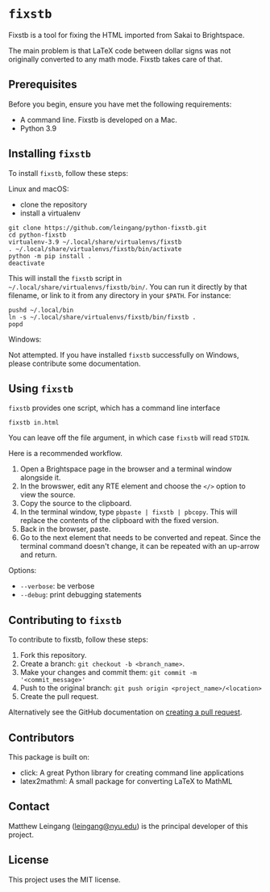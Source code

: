 # `fixstb`

Fixstb is a tool for fixing the HTML imported from Sakai to Brightspace.

The main problem is that LaTeX code between dollar signs was not originally
converted to any math mode. Fixstb takes care of that.

## Prerequisites

Before you begin, ensure you have met the following requirements:

* A command line.  Fixstb is developed on a Mac.
* Python 3.9

## Installing `fixstb`

To install `fixstb`, follow these steps:

Linux and macOS:

* clone the repository
* install a virtualenv

```shell
git clone https://github.com/leingang/python-fixstb.git
cd python-fixstb
virtualenv-3.9 ~/.local/share/virtualenvs/fixstb
. ~/.local/share/virtualenvs/fixstb/bin/activate
python -m pip install .
deactivate
```

This will install the `fixstb` script in
`~/.local/share/virtualenvs/fixstb/bin/`.  You can run it directly by that
filename, or link to it from any directory in your `$PATH`.  For instance:

```shell
pushd ~/.local/bin
ln -s ~/.local/share/virtualenvs/fixstb/bin/fixstb .
popd
```

Windows:

Not attempted.  If you have installed `fixstb` successfully on Windows, please
contribute some documentation.

## Using `fixstb`

`fixstb` provides one script, which has a command line interface

```shell
fixstb in.html
```

You can leave off the file argument, in which case `fixstb` will read
`STDIN`.

Here is a recommended workflow.

1. Open a Brightspace page in the browser and a terminal window alongside it.
2. In the browswer, edit any RTE element and choose the `</>` option to view the source.
3. Copy the source to the clipboard.
4. In the terminal window, type `pbpaste | fixstb | pbcopy`.  This will replace the contents of the clipboard with the fixed version.
5. Back in the browser, paste.
6. Go to the next element that needs to be converted and repeat.  Since the terminal command doesn't change, it can be repeated with an up-arrow and return.

Options:

* `--verbose`: be verbose
* `--debug`: print debugging statements

## Contributing to `fixstb`
<!--- If your README is long or you have some specific process or steps you want contributors to follow, consider creating a separate CONTRIBUTING.md file--->
To contribute to fixstb, follow these steps:

1. Fork this repository.
2. Create a branch: `git checkout -b <branch_name>`.
3. Make your changes and commit them: `git commit -m '<commit_message>'`
4. Push to the original branch: `git push origin <project_name>/<location>`
5. Create the pull request.

Alternatively see the GitHub documentation on [creating a pull request](https://help.github.com/en/github/collaborating-with-issues-and-pull-requests/creating-a-pull-request).

## Contributors

This package is built on:

* click: A great Python library for creating command line applications
* latex2mathml: A small package for converting LaTeX to MathML

## Contact

Matthew Leingang (leingang@nyu.edu) is the principal developer of this project.

## License

This project uses the MIT license.
